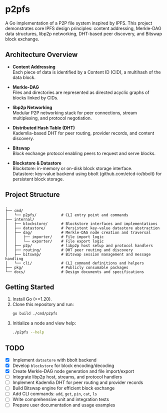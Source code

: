 # p2pfs

A Go implementation of a P2P file system inspired by IPFS. This project demonstrates core IPFS design principles: content addressing, Merkle-DAG data structures, libp2p networking, DHT-based peer discovery, and Bitswap block exchange.

## Architecture Overview

- **Content Addressing**  
  Each piece of data is identified by a Content ID (CID), a multihash of the data block.

- **Merkle-DAG**  
  Files and directories are represented as directed acyclic graphs of blocks linked by CIDs.

- **libp2p Networking**  
  Modular P2P networking stack for peer connections, stream multiplexing, and protocol negotiation.

- **Distributed Hash Table (DHT)**  
  Kademlia-based DHT for peer routing, provider records, and content discovery.

- **Bitswap**  
  Block exchange protocol enabling peers to request and serve blocks.

- **Blockstore & Datastore**  
  Blockstore: in-memory or on-disk block storage interface.  
  Datastore: key-value backend using bbolt (github.com/etcd-io/bbolt) for persistent block storage.

## Project Structure

```
.
├── cmd/
│   └── p2pfs/           # CLI entry point and commands
├── internal/
│   ├── blockstore/      # Blockstore interfaces and implementations
│   ├── datastore/       # Persistent key-value datastore abstraction
│   ├── dag/             # Merkle-DAG node creation and traversal
│   │   ├── importer/    # File import logic
│   │   └── exporter/    # File export logic
│   ├── p2p/             # libp2p host setup and protocol handlers
│   ├── routing/         # DHT peer routing and discovery
│   ├── bitswap/         # Bitswap session management and message handling
│   └── cli/             # CLI command definitions and helpers
├── pkg/                 # Publicly consumable packages
└── docs/                # Design documents and specifications
```

## Getting Started

1. Install Go (>=1.20).  
2. Clone this repository and run:  
   ```bash
   go build ./cmd/p2pfs
   ```  
3. Initialize a node and view help:  
   ```bash
   ./p2pfs --help
   ```

## TODO

- [x] Implement `datastore` with bbolt backend  
- [x] Develop `blockstore` for block encoding/decoding  
- [x] Create Merkle-DAG node generation and file import/export  
- [ ] Integrate libp2p host, streams, and protocol handlers  
- [ ] Implement Kademlia DHT for peer routing and provider records  
- [ ] Build Bitswap engine for efficient block exchange  
- [ ] Add CLI commands: `add`, `get`, `pin`, `cat`, `ls`  
- [ ] Write comprehensive unit and integration tests  
- [ ] Prepare user documentation and usage examples  
